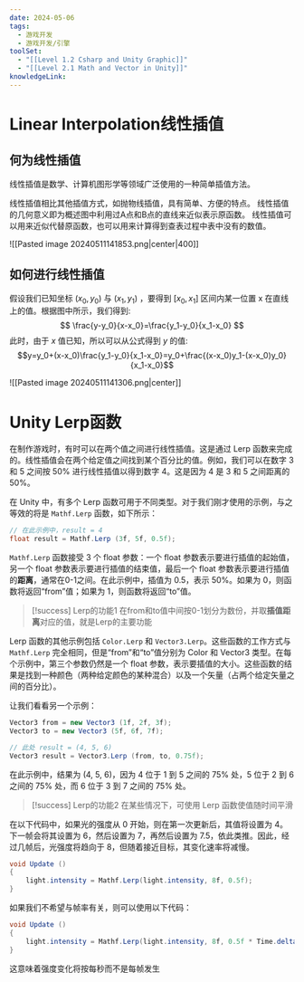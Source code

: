 ```yaml
---
date: 2024-05-06
tags:
  - 游戏开发
  - 游戏开发/引擎
toolSet:
  - "[[Level 1.2 Csharp and Unity Graphic]]"
  - "[[Level 2.1 Math and Vector in Unity]]"
knowledgeLink:
---
```

# Linear Interpolation线性插值
## 何为线性插值
线性插值是数学、计算机图形学等领域广泛使用的一种简单插值方法。

线性插值相比其他插值方式，如抛物线插值，具有简单、方便的特点。 线性插值的几何意义即为概述图中利用过A点和B点的直线来近似表示原函数。 线性插值可以用来近似代替原函数，也可以用来计算得到查表过程中表中没有的数值。

![[Pasted image 20240511141853.png|center|400]]
## 如何进行线性插值
假设我们已知坐标 $(x_0,y_0)$ 与 $(x_1,y_1)$ ，要得到 $[x_0,x_1]$ 区间内某一位置 x 在直线上的值。根据图中所示，我们得到:
$$
\frac{y-y_0}{x-x_0}=\frac{y_1-y_0}{x_1-x_0}
$$
此时，由于 $x$ 值已知，所以可以从公式得到 $y$ 的值:
$$y=y_0+(x-x_0)\frac{y_1-y_0}{x_1-x_0}=y_0+\frac{(x-x_0)y_1-(x-x_0)y_0}{x_1-x_0}$$

![[Pasted image 20240511141306.png|center]]

# Unity Lerp函数

在制作游戏时，有时可以在两个值之间进行线性插值。这是通过 Lerp 函数来完成的。线性插值会在两个给定值之间找到某个百分比的值。例如，我们可以在数字 3 和 5 之间按 50% 进行线性插值以得到数字 4。这是因为 4 是 3 和 5 之间距离的 50%。

在 Unity 中，有多个 Lerp 函数可用于不同类型。对于我们刚才使用的示例，与之等效的将是 `Mathf.Lerp` 函数，如下所示：

```csharp
// 在此示例中，result = 4
float result = Mathf.Lerp (3f, 5f, 0.5f);
```

`Mathf.Lerp` 函数接受 3 个 float 参数：一个 float 参数表示要进行插值的起始值，另一个 float 参数表示要进行插值的结束值，最后一个 float 参数表示要进行插值的**距离**，通常在0-1之间。在此示例中，插值为 0.5，表示 50%。如果为 0，则函数将返回“from”值；如果为 1，则函数将返回“to”值。

> [!success] Lerp的功能1
> 在from和to值中间按0-1划分为数份，并取**插值距离**对应的值，就是Lerp的主要功能

Lerp 函数的其他示例包括 `Color.Lerp` 和 `Vector3.Lerp`。这些函数的工作方式与 `Mathf.Lerp` 完全相同，但是“from”和“to”值分别为 Color 和 Vector3 类型。在每个示例中，第三个参数仍然是一个 float 参数，表示要插值的大小。这些函数的结果是找到一种颜色（两种给定颜色的某种混合）以及一个矢量（占两个给定矢量之间的百分比）。

让我们看看另一个示例：

```csharp
Vector3 from = new Vector3 (1f, 2f, 3f);
Vector3 to = new Vector3 (5f, 6f, 7f);

// 此处 result = (4, 5, 6)
Vector3 result = Vector3.Lerp (from, to, 0.75f);
```

在此示例中，结果为 (4, 5, 6)，因为 4 位于 1 到 5 之间的 75% 处，5 位于 2 到 6 之间的 75% 处，而 6 位于 3 到 7 之间的 75% 处。

> [!success] Lerp的功能2
> 在某些情况下，可使用 Lerp 函数使值随时间平滑

在以下代码中，如果光的强度从 0 开始，则在第一次更新后，其值将设置为 4。下一帧会将其设置为 6，然后设置为 7，再然后设置为 7.5，依此类推。因此，经过几帧后，光强度将趋向于 8，但随着接近目标，其变化速率将减慢。

```csharp
void Update ()
{
    light.intensity = Mathf.Lerp(light.intensity, 8f, 0.5f);
}
```

如果我们不希望与帧率有关，则可以使用以下代码：

```csharp
void Update ()
{
    light.intensity = Mathf.Lerp(light.intensity, 8f, 0.5f * Time.deltaTime);
}
```

这意味着强度变化将按每秒而不是每帧发生